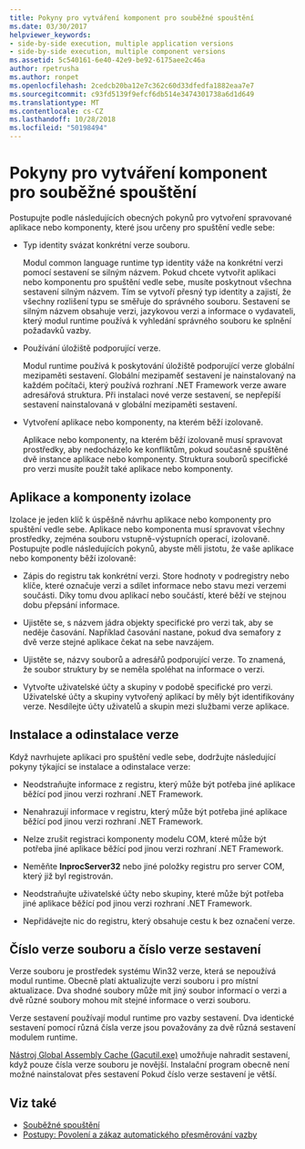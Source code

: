 ```yaml
---
title: Pokyny pro vytváření komponent pro souběžné spouštění
ms.date: 03/30/2017
helpviewer_keywords:
- side-by-side execution, multiple application versions
- side-by-side execution, multiple component versions
ms.assetid: 5c540161-6e40-42e9-be92-6175aee2c46a
author: rpetrusha
ms.author: ronpet
ms.openlocfilehash: 2cedcb20ba12e7c362c60d33dfedfa1882eaa7e7
ms.sourcegitcommit: c93fd5139f9efcf6db514e3474301738a6d1d649
ms.translationtype: MT
ms.contentlocale: cs-CZ
ms.lasthandoff: 10/28/2018
ms.locfileid: "50198494"
---
```

# <a name="guidelines-for-creating-components-for-side-by-side-execution"></a>Pokyny pro vytváření komponent pro souběžné spouštění
Postupujte podle následujících obecných pokynů pro vytvoření spravované aplikace nebo komponenty, které jsou určeny pro spuštění vedle sebe:  
  
-   Typ identity svázat konkrétní verze souboru.  
  
     Modul common language runtime typ identity váže na konkrétní verzi pomocí sestavení se silným názvem. Pokud chcete vytvořit aplikaci nebo komponentu pro spuštění vedle sebe, musíte poskytnout všechna sestavení silným názvem. Tím se vytvoří přesný typ identity a zajistí, že všechny rozlišení typu se směřuje do správného souboru. Sestavení se silným názvem obsahuje verzi, jazykovou verzi a informace o vydavateli, který modul runtime používá k vyhledání správného souboru ke splnění požadavků vazby.  
  
-   Používání úložiště podporující verze.  
  
     Modul runtime používá k poskytování úložiště podporující verze globální mezipaměti sestavení. Globální mezipaměť sestavení je nainstalovaný na každém počítači, který používá rozhraní .NET Framework verze aware adresářová struktura. Při instalaci nové verze sestavení, se nepřepíší sestavení nainstalovaná v globální mezipaměti sestavení.  
  
-   Vytvoření aplikace nebo komponenty, na kterém běží izolovaně.  
  
     Aplikace nebo komponenty, na kterém běží izolovaně musí spravovat prostředky, aby nedocházelo ke konfliktům, pokud současně spuštěné dvě instance aplikace nebo komponenty. Struktura souborů specifické pro verzi musíte použít také aplikace nebo komponenty.  
  
## <a name="application-and-component-isolation"></a>Aplikace a komponenty izolace  
 Izolace je jeden klíč k úspěšně návrhu aplikace nebo komponenty pro spuštění vedle sebe. Aplikace nebo komponenta musí spravovat všechny prostředky, zejména souboru vstupně-výstupních operací, izolovaně. Postupujte podle následujících pokynů, abyste měli jistotu, že vaše aplikace nebo komponenty běží izolovaně:  
  
-   Zápis do registru tak konkrétní verzi. Store hodnoty v podregistry nebo klíče, které označuje verzi a sdílet informace nebo stavu mezi verzemi součásti. Díky tomu dvou aplikací nebo součástí, které běží ve stejnou dobu přepsání informace.  
  
-   Ujistěte se, s názvem jádra objekty specifické pro verzi tak, aby se neděje časování. Například časování nastane, pokud dva semafory z dvě verze stejné aplikace čekat na sebe navzájem.  
  
-   Ujistěte se, názvy souborů a adresářů podporující verze. To znamená, že soubor struktury by se neměla spoléhat na informace o verzi.  
  
-   Vytvořte uživatelské účty a skupiny v podobě specifické pro verzi. Uživatelské účty a skupiny vytvořený aplikací by měly být identifikovány verze. Nesdílejte účty uživatelů a skupin mezi službami verze aplikace.  
  
## <a name="installing-and-uninstalling-versions"></a>Instalace a odinstalace verze  
 Když navrhujete aplikaci pro spuštění vedle sebe, dodržujte následující pokyny týkající se instalace a odinstalace verze:  
  
-   Neodstraňujte informace z registru, který může být potřeba jiné aplikace běžící pod jinou verzi rozhraní .NET Framework.  
  
-   Nenahrazují informace v registru, který může být potřeba jiné aplikace běžící pod jinou verzi rozhraní .NET Framework.  
  
-   Nelze zrušit registraci komponenty modelu COM, které může být potřeba jiné aplikace běžící pod jinou verzi rozhraní .NET Framework.  
  
-   Neměňte **InprocServer32** nebo jiné položky registru pro server COM, který již byl registrován.  
  
-   Neodstraňujte uživatelské účty nebo skupiny, které může být potřeba jiné aplikace běžící pod jinou verzi rozhraní .NET Framework.  
  
-   Nepřidávejte nic do registru, který obsahuje cestu k bez označení verze.  
  
## <a name="file-version-number-and-assembly-version-number"></a>Číslo verze souboru a číslo verze sestavení  
 Verze souboru je prostředek systému Win32 verze, která se nepoužívá modul runtime. Obecně platí aktualizujte verzi souboru i pro místní aktualizace. Dva shodné soubory může mít jiný soubor informací o verzi a dvě různé soubory mohou mít stejné informace o verzi souboru.  
  
 Verze sestavení používají modul runtime pro vazby sestavení. Dva identické sestavení pomocí různá čísla verze jsou považovány za dvě různá sestavení modulem runtime.  
  
 [Nástroj Global Assembly Cache (Gacutil.exe)](../../../docs/framework/tools/gacutil-exe-gac-tool.md) umožňuje nahradit sestavení, když pouze čísla verze souboru je novější. Instalační program obecně není možné nainstalovat přes sestavení Pokud číslo verze sestavení je větší.  
  
## <a name="see-also"></a>Viz také  
- [Souběžné spouštění](../../../docs/framework/deployment/side-by-side-execution.md)  
- [Postupy: Povolení a zákaz automatického přesměrování vazby](../../../docs/framework/configure-apps/how-to-enable-and-disable-automatic-binding-redirection.md)
